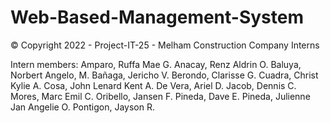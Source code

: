 # Web-Based-Management-System

© Copyright 2022 - Project-IT-25 - Melham Construction Company Interns

Intern members:
Amparo, Ruffa Mae G.
Anacay, Renz Aldrin O.
Baluya, Norbert Angelo, M.
Bañaga, Jericho V.
Berondo, Clarisse G.
Cuadra, Christ Kylie A.
Cosa, John Lenard Kent A.
De Vera, Ariel D.
Jacob, Dennis C.
Mores, Marc Emil C.
Oribello, Jansen F.
Pineda, Dave E.
Pineda, Julienne Jan Angelie O.
Pontigon, Jayson R.
